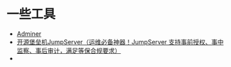 # 一些工具

- [Adminer](https://github.com/vrana/adminer)
- [开源堡垒机JumpServer（运维必备神器！JumpServer 支持事前授权、事中监察、事后审计，满足等保合规要求）](https://jumpserver.org/landing.html?utm_source=wwad)
- 
